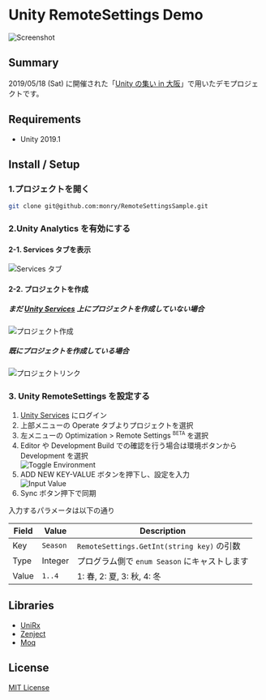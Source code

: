 # Unity RemoteSettings Demo

![Screenshot](Documentations/Images/screenshot.png)

## Summary

2019/05/18 (Sat) に開催された「[Unity の集い in 大阪](https://meetup.unity3d.jp/jp/events/1063)」で用いたデモプロジェクトです。

## Requirements

* Unity 2019.1

## Install / Setup

### 1.プロジェクトを開く

```bash
git clone git@github.com:monry/RemoteSettingsSample.git
```

### 2.Unity Analytics を有効にする

#### 2-1. Services タブを表示

![Services タブ](Documentations/Images/services.png)

#### 2-2. プロジェクトを作成

##### まだ [Unity Services](https://developer.cloud.unity3d.com/) 上にプロジェクトを作成していない場合

![プロジェクト作成](Documentations/Images/setup_01.gif)

##### 既にプロジェクトを作成している場合

![プロジェクトリンク](Documentations/Images/setup_02.gif)

### 3. Unity RemoteSettings を設定する

1. [Unity Services](https://developer.cloud.unity3d.com/) にログイン
1. 上部メニューの Operate タブよりプロジェクトを選択
1. 左メニューの Optimization &gt; Remote Settings <sup><small>BETA</small></sup> を選択
1. Editor や Development Build での確認を行う場合は環境ボタンから Development を選択<br />![Toggle Environment](Documentations/Images/toggle_environment.png)
1. ADD NEW KEY-VALUE ボタンを押下し、設定を入力<br />![Input Value](Documentations/Images/input_value.png)
1. Sync ボタン押下で同期

入力するパラメータは以下の通り

| Field | Value | Description |
| --- | --- | --- |
| Key | `Season` | `RemoteSettings.GetInt(string key)` の引数 |
| Type | Integer | プログラム側で `enum Season` にキャストします |
| Value | `1..4` | 1: 春, 2: 夏, 3: 秋, 4: 冬 |

## Libraries

* [UniRx](https://github.com/neuecc/UniRx)
* [Zenject](https://github.com/svermeulen/Extenject)
* [Moq](https://github.com/moq/moq)

## License

[MIT License](LICENSE.txt)
